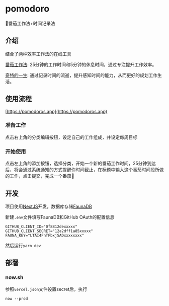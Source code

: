# pomodoro 

🍅番茄工作法+时间记录法

## 介绍

结合了两种效率工作法的在线工具

[番茄工作法](https://zh.wikipedia.org/wiki/%E7%95%AA%E8%8C%84%E5%B7%A5%E4%BD%9C%E6%B3%95): 25分钟的工作时间和5分钟的休息时间，通过专注提升工作效率。

[奇特的一生](https://book.douban.com/subject/1115353/): 通过记录时间的流逝，提升感知时间的能力，从而更好的规划工作生活。

## 使用流程

[https://pomodoros.app](https://pomodoros.app)

### 准备工作

点击右上角的分类编辑按钮，设定自己的工作组成，并设定每周目标

### 开始使用

点击左上角的添加按钮，选择分类，开始一个新的番茄工作时间，25分钟到达后，将会通过系统通知的方式提醒你时间截止，在标题中输入这个番茄时间段所做的工作，点击提交，完成一个番茄🍅

## 开发

项目使用[NextJS](https://nextjs.org)开发。数据库存储[FaunaDB](https://fauna.com/)

新建`.env`文件填写FaunaDB和GitHub OAuth的配置信息

```
GITHUB_CLIENT_ID="0f8812dexxxxx"
GITHUB_CLIENT_SECRET="12a2dff1a85xxxxx"
FAUNA_KEY="LTAI4FnTFbxjSADxxxxxxxx"
```

然后运行`yarn dev`

## 部署

### now.sh

参照`vercel.json`文件设置secret后，执行

```
now --prod
```
